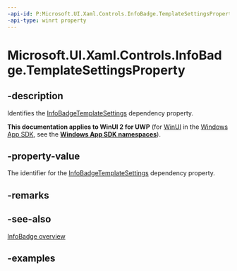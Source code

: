```yaml
---
-api-id: P:Microsoft.UI.Xaml.Controls.InfoBadge.TemplateSettingsProperty
-api-type: winrt property
---
```


# Microsoft.UI.Xaml.Controls.InfoBadge.TemplateSettingsProperty

<!--
public static Windows.UI.Xaml.DependencyProperty TemplateSettingsProperty { get; }
-->

## -description

Identifies the [InfoBadgeTemplateSettings](infobadgetemplatesettings.md) dependency property.

**This documentation applies to WinUI 2 for UWP** (for [WinUI](/windows/apps/winui/winui3/) in the [Windows App SDK](/windows/apps/windows-app-sdk/), see the **[Windows App SDK namespaces](/windows/windows-app-sdk/api/winrt/)**).

## -property-value

The identifier for the [InfoBadgeTemplateSettings](infobadgetemplatesettings.md) dependency property.

## -remarks

## -see-also

[InfoBadge overview](/windows/apps/design/controls/info-badge)

## -examples
